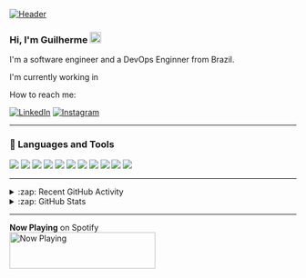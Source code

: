 [![Header](https://raw.githubusercontent.com/guilherme-aroliveira/guilherme-aroliveira/main/images/my_github_banner.png "Header")](https://www.linkedin.com/in/guilherme-oliveira-86ar/)

### Hi, I'm Guilherme <img src="https://github.com/guilherme-aroliveira/guilherme-aroliveira/blob/main/images/wave.gif" width="20px">

I'm a software engineer and a DevOps Enginner from Brazil. 

I'm currently working in 

How to reach me: 

[![LinkedIn][1.1]][1] 
[![Instagram][1.2]][2]

  ---

### 🔧 Languages and Tools

![](https://img.shields.io/badge/OS-Linux-yellow?style=flat)
![](https://img.shields.io/badge/Shell-Bash-brightgreen?style=flat)
![](https://img.shields.io/badge/Editor-VSCode-blue?style=flat)
![](https://img.shields.io/badge/Editor-Atom-brightgreen?style=flat)
![](https://img.shields.io/badge/SQL%20Client-Dbeaver-663F1D?style=flat)
![](https://img.shields.io/badge/Code-Java-red?style=flat)
![](https://img.shields.io/badge/Code-PHP-blue?style=flat)
![](https://img.shields.io/badge/Code-Python-blue?style=flat)
![](https://img.shields.io/badge/DBMS-MariaDB-663F1D?style=flat)
![](https://img.shields.io/badge/Tools-Docker-blue?style=flat)
![](https://img.shields.io/badge/Cloud-AWS-yellow?style=flat)

  ---

<details>
  <summary>:zap: Recent GitHub Activity</summary>

<!--START_SECTION:activity-->

</details>


<details>
  <summary>:zap: GitHub Stats</summary>
  <a href="https://github.com/guilherme-aroliveira/guilherme-aroliveira">
    <img align="center" src="https://github-readme-stats.vercel.app/api/top-langs/?username=guilherme-aroliveira&hide=tex&theme=onedark&langs_count=3" />
  </a>

  <a href="https://github.com/guilherme-aroliveira/guilherme-aroliveira">
    <img align="center" src="https://github-readme-stats.vercel.app/api?username=guilherme-aroliveira&show_icons=true&line_height=27&count_private=true&theme=onedark" alt="Guilherme's GitHub Stats" />
  </a>
</details>

  ---

**Now Playing** on Spotify          
<a href="https://natemoo-re-guilherme-aroliveira.vercel.app/now-playing?open">
  [<img src="https://natemoo-re-guilherme-aroliveira.vercel.app/now-playing" width="256" height="64" alt="Now Playing">](https://open.spotify.com/user/11163880889)
</a>                

<!-- Icons -->

[1.1]: https://img.shields.io/twitter/url?label=Linkedin&logo=Linkedin&style=social&url=https%3A%2F%2Fwww.linkedin.com%2Fin%2Fguilherme-oliveira-86ar%2F (LinkedIn icon)
[1.2]: https://img.shields.io/twitter/url?label=Intagram&logo=Instagram&style=social&url=https%3A%2F%2Fwww.instagram.com%2Fguilherme.ar86%2F (Instagram Icon)


<!-- Links to your social media accounts -->

[1]: https://www.linkedin.com/in/guilherme-oliveira-86ar/
[2]: https://www.instagram.com/guilherme.ar86/








